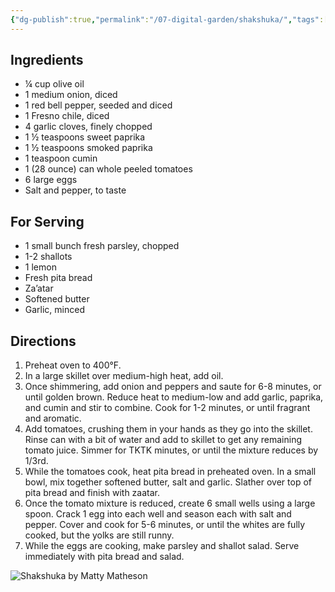 ```yaml
---
{"dg-publish":true,"permalink":"/07-digital-garden/shakshuka/","tags":["recipes"]}
---
```


## Ingredients
- ¼ cup olive oil 
- 1 medium onion, diced 
- 1 red bell pepper, seeded and diced 
- 1 Fresno chile, diced 
- 4 garlic cloves, finely chopped 
- 1 ½ teaspoons sweet paprika 
- 1 ½ teaspoons smoked paprika 
- 1 teaspoon cumin 
- 1 (28 ounce) can whole peeled tomatoes 
- 6 large eggs 
- Salt and pepper, to taste

## For Serving
- 1 small bunch fresh parsley, chopped 
- 1-2 shallots 
- 1 lemon 
- Fresh pita bread 
- Za’atar 
- Softened butter 
- Garlic, minced

## Directions
1. Preheat oven to 400°F. 
2. In a large skillet over medium-high heat, add oil. 
3. Once shimmering, add onion and peppers and saute for 6-8 minutes, or until golden brown. Reduce heat to medium-low and add garlic, paprika, and cumin and stir to combine. Cook for 1-2 minutes, or until fragrant and aromatic. 
4. Add tomatoes, crushing them in your hands as they go into the skillet. Rinse can with a bit of water and add to skillet to get any remaining tomato juice. Simmer for TKTK minutes, or until the mixture reduces by 1/3rd. 
5. While the tomatoes cook, heat pita bread in preheated oven. In a small bowl, mix together softened butter, salt and garlic. Slather over top of pita bread and finish with zaatar. 
6. Once the tomato mixture is reduced, create 6 small wells using a large spoon. Crack 1 egg into each well and season each with salt and pepper. Cover and cook for 5-6 minutes, or until the whites are fully cooked, but the yolks are still runny. 
7. While the eggs are cooking, make parsley and shallot salad. Serve immediately with pita bread and salad.

![Shakshuka by Matty Matheson](https://youtu.be/-T3bYeErRGk?si=vLvUNtpHdZrpQK1S)